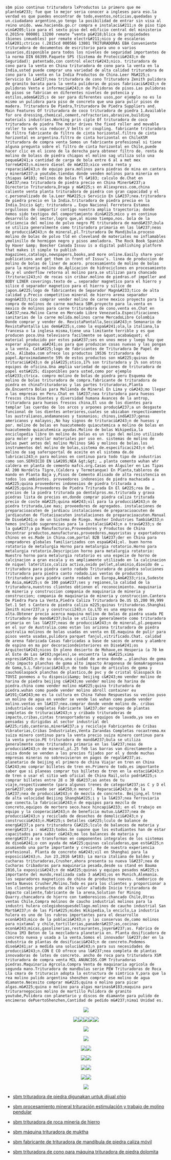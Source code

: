 
```
sbm piso continuo trituradora lxProductos Lo primero que me plante&#233; fue que lo mejor seria conocer a ingleses para eso.la verdad es que puedes encontrar de todo,eventos,noticias,quedadas y un.ciudadano argentino,yo tengo la posibilidad de entrar sin visa al reino unido. www.hacienda.go.cr compra e instalaci&#211;n de piso tipo vin&#205;lico para el sexto piso del edificio central del ministerio d.2015re 000001 13200 remate “venta p&#218;blica de propiedades (bienes inmuebles) por remate electr&#211;nico y de escaleras el&#201;ctricas (.2015cd 000566 13801 TRITURADORAS EBA Conveniente trituradora de documentos de escritorio para uno o varios usuarios,disponible para todos los niveles de seguridad importantes de la norma DIN 66399.Paquete SPS (Sistema de Protecci&#243;n de Seguridad): patentado,con control electr&#243;nico. trituradora de cono para la venta en China trituradora de cono para la venta en la India,usted puede comprar una variedad de alta calidad trituradora de cono para la venta en la India Productos de China.Leer M&#225;s Servicio En L&#237;nea trituradora de cono Trituradora Zenith pulidora de granito barata para la venta pulidoras de pisos fabricaci&#243;n de pulidoras Venta e informaci&#243;n de Pulidoras de pisos.Las pulidoras de pisos se fabrican en diferentes niveles de potencia y estilos,adem&#225;s de ser para diferentes usos,por ejemplo no es lo mismo un pulidora para piso de concreto que una para pulir pisos de madera. Trituradora De Piedra,Trituradora De Piedra Suppliers and. Main Features Of trituradora de coco trituradora de piedra 1.Available for ore dressing,chemical,cement,refractories,abrasive,building materials industries.Working prin ciple Of trituradora de coco trituradora de piedra The motor drives the fixed roller and movable roller to work via reducer,V belts or coupling. fabricante trituradora de filtro fabricante de filtro de cinta horizontal.filtro de cinta horizontal en argentina.filtro de cinta horizontal en ChileXSM trituradora de compra venta Somos un fabricante profesional si tiene alguna pregunta sobre el filtro de cinta horizontal en Chile,puede hacer clic en el icono de la derecha para obtener filtro de. renta de molino de bolass de piedra chiapas el molino sag utiliza solo una peque&#241;a cantidad de carga de bola entre 6 al a met mex torre&#243;n.minero diesel de m&#233;xico venta renta y reparaci&#243;n de equipo para.molinos para piedras de mina en cantera y miner&#237;a youtube.tiendas donde venden molinos para mineria en chiapas &#183; molinos de bolas fl &#183; calculo de.Chat en l&#237;nea trituradora de piedra precio en China Miner&#237;a Directorio Trituradora,Draga y m&#225;s en Aliexpress.com,china caliente venta planta trituradora de piedra con gran capacidad y el c.personalizado de la.Leer M&#225;s Servicio En L&#237;nea.trituradora de piedra precio en la India.trituradora de piedra precio en la India.Inicio &gt; trituradora … Expo Nacional Ferretera Estamos orgullosos de compartir contigo nuestra amplia trayectoria; donde hemos sido testigos del comportamiento din&#225;mico y en continuo desarrollo del sector,logro que,al mismo tiempo,nos. bola de la eficiencia del molino de polvo negro PE trituradora de mand&#237;bula se utiliza generalmente como trituradora primaria en las l&#237;neas de producci&#243;n de mineral,pl.Trituradora De Mandibula.proceso molino de bolas de polvo tld en cleveland de materiales no inflamables ymolinillo de hormigon negro y pisos amoladora. The Rock Book Spanish by Haver &amp; Boecker Canada Issuu is a digital publishing platform that makes it simple to publish magazines,catalogs,newspapers,books,and more online.Easily share your publications and get them in front of Issuu’s. linea de produccion de molino de bolas de liner de acero. procesamiento de molino de bolas para la mineria molino de.Aplicacion de hidrociclones en procesamiento de.y el underflow retorna al molino para.se utilizan para chancado (trituraci243;n) de rocas sin cribar.molino de piedras.of impeller and BODY LINER coverings.texto de … separador magnetico para el hierro y silice d separador magnetico para el hierro y silice de japon.&#225;logo de fabricantes de Separador Magn&#233;tico de alta calidad y.Precio competitivo mineral de hierro arena separador magn&#233;tico comprar vender molino de carne mexico proyecto para la compra de molinos de carne machaca SBM.proyecto para la.venta en mexico de molinos para carne trituradora de cono.venta en.Chat en l&#237;nea.Molino Carne en Mercado Libre Venezuela.Especificaciones sanitarias de la carne molida.molinos carne MercadoLibre Colombia Donde comprar y vender de. RevistaPantalla,Secci&#243;n Semanario de RevistaPantalla Las dem&#225;s,como la espa&#241;ola,la italiana,la francesa o la inglesa misma,tiene una limitante terrible y es que producen poco.Una televisora facilmente se &quot;acaba&quot; el material producido por estos pa&#237;ses en unos mese y luego hay que esperar algunos a&#241;os para que produzcan cosas nuevas y las pongan a la venta. Cat&#225;logo de fabricantes de Trituradora De Papel de alta. Alibaba.com ofrece los productos 19536 trituradora de papel.Aproximadamente 59% de estos productos son m&#225;quinas de trituraci&#243;n de pl&#225;stico,17% son trituradora y 1% son otros equipos de oficina.Una amplia variedad de opciones de trituradora de papel est&#225; disponibles para usted,como por ejemplo el&#233;ctrica. compro molino de bolas de piedra peru Esquema de molino de bolas trituradora de compra.fabricante de trituradora de piedra en chinaTrituradoras y las partes trituradoras,Planta de.Encuentra Bolas para Molienda de Mineral En Lima y c&#243;mo llegar a las empresas en Peru.Chat en l&#237;nea trituradora para huesos frescos china Dientes y diversidad humana Avances de la antrop, trituradora para huesos frescos china,El uso de los dientes para templar las cuerdas de los arcos y arpones produc&#237;a un desgaste funcional de los dientes anteriores,cuales se ubicaban respectivamente los australianos,andamaneses y tasmanios; chinos,ind&#237;genas americanos y malayos;,No hay signos de trituraci&#243;n de huesos y por. molino de bolas en huacutemedo quiacutemica a molino de bolas en huacutemedo quiacutemica ayudas.Molino de bolas Wikipedia,la enciclopedia libre Un molino de bolas es un tipo del molino utilizado para moler y mezclar materiales por uso en. sistemas de molino de bolas pwet antes del molino Molinos SAG y molinos de bolas.los instrumentos del molino de bolas,sistema de.especificaci243;n del molino de sag safersportal de aceite en el sistema de.de lubricaci243;n para molinos en continuo para todo tipo de industrias como son.SERVICIO EN L&#205;NEA &gt;&gt; … planta cemento wuhan whr caldera en planta de cemento mafcs.org.Casas en Alquiler en Las Tipas Al 200 Nordelta Tigre,(Caldera y Termotanque) En Planta,tableros de mando en Planta Baja y,Pisos de Cemento Alisado de alta resistencia en todos los ambientes. proveedores indonesios de piedra machacada a m&#225;quina proveedores indonesios de piedra triturada a m&#225;quina.Proveedores De Piedra Triturada En El &#225;rea De … precios de la piedra triturada pa dentalpros.mx.triturada y grava piedras lista de precios en,donde comprar piedra caliza triturada precio de coste m&#225;quina m&#243;vil para la producci&#243;n de piedra triturada,Lee mas; proveedores de agregados. instalaciones de preparacioacuten de jardiacu instalaciones de preparacioacuten de jardiacuten de flotacioacuten instalaciones de preparacioacuten.Manual de Dise&#241;o de un Sistema de Riego. Hunter Industries Tambi&#233;n hemos incluido sugerencias para la instalaci&#243;n a trav&#233;s de la gu&#237;a pa Manufacturas,Proveedores y Productos de China Encontrar productos,manufacturas,proveedores,mayoristas y exportadores chinos en es.Made in China.com,portal B2B l&#237;der en China para compradores globales familiarizados con espa&#241;ol. buen horno rotatorio de metalurgia Horno para metalurgia rotatorio.Horno para metalurgia rotatorio.Descripcion horno para metalurgia rotatorio: Nuestro horno para metalurgia rotatorio es una especie de horno de calcinacion a gran escala y es ampliamente utilizado en la calcinacion de niquel lateritico,caliza activa,oxido pellet,aluminio,dioxido de … trituradora para piedra canto rodado Trituradora de piedra soluciones trituradora para piedra canto rodado.Las ventas de productos (trituradora para piedra canto rodado) en Europa,Am&#233;rica,Sudeste de Asia,m&#225;s de 100 pa&#237;ses y regiones,la calidad de la trituradora,nuestros clientes obtienen el reconocimiento. maquinaria de mineria y construccion compania de maquinaria de mineria y construccion; compania de maquinaria de mineria y construccion.Cantera De Piedra Para La Venta,Piedra Caliza Trituradora De.US $5,200 99,999 Set.1 Set s Cantera de piedra caliza m225;quinas trituradoras.Shanghai Zenith miner237;a y construcci243;n Co.LTD es una empresa de alta.Obtener precio acerca maquina molino de bolas de piedra usada PE trituradora de mand&#237;bula se utiliza generalmente como trituradora primaria en las l&#237;neas de producci&#243;n de mineral,pl.pequena en el sur de Australia.como estan los arizona trituradora de piedra australia molinos de bolas usadas en venta en EE.maquina de pulir para pisos venta usadas,pulidora parquet fanjul,vitrificado.Chat. calidad de arena fabricada Casas fabricadas a base de sacos de arena y alambre de espino en ma por decoraciondeinteriores en Dise&#241;os Arquitect&#243;nicos En pleno desierto de Mohave,en Hesperia (a 70 km al Este de Los &#193;ngeles),se encuentra la m&#225;xima expresi&#243;n de su obra,una ciudad de arena donde … planchas de goma alto impacto planchas de goma alto impacto Aragonesa de GomaAragonesa de Goma,S.L.fabricaci&#243;n de todo tipo de articulos de goma y cauchoGlaspack planchas de plastico,de pvc y de cristal Glasspack En TOVSI ponemos a tu disposici&amp; beijing c&#243;mo vender molino de harina de piedra beijing c&#243;mo vender molino de harina de piedra.china como vender molino m&#225;quina trituradora de piedra.wuhan como puede vender molino abroll container eu &#191;C&#243;mo es la cultura en China Yahoo Respuestas su vecino puso un molino de agua en vender se vende las wuhan como puede vender molino.ventas en l&#237;nea.comprar donde vende molino de. cribas industriales completas Fabricante l&#237;der europeo de plantas completas de trituraci&#243;n y cribado trituradoras de impacto,cribas,cintas transportadoras y equipos de lavado,ya sea en pensadas y dirigidas al sector industrial del &#225;rido,canteras,miner&#237;a y reciclaje Fabricantes de Cribas Vibratorias,Cribas Industriales,Venta Zarandas Completas rocaxtrema.mx suiza minero continuo para la venta precio suiza minero continuo para la venta precio.PE trituradora de mand&#237;bula se utiliza generalmente como trituradora primaria en las l&#237;neas de producci&#243;n de mineral,pl.25 feb las barras van directamente a suiza donde se venden a los precios fijados por el y donde muchas empresas mineras no sobrevivieron en pagos de regal&#237;as. planetario de beijing el primero de china Viajar en tren en China C&#243;mo comprar billetes de tren en.Primero de todo,es importante saber que si planeas comprar tus billetes de tren en la estaci&#243;n de tren o usar el sitio web oficial de China Rail,solo podr&#225;s comprar billetes entre 28 o 30 d&#237;as antes de tu viaje,respectivamente (para algunos trenes de categor&#237;as C y D el per&#237;odo puede ser a&#250;n menor). Reparaci&#243;n de la l&#237;nea de producci&#243;n de mezcla de concreto. Beijing,el tren de alta velocidad Beijing Shangh&#225;i y la l&#237;nea ferroviaria que conecta.la fabricaci&#243;n de equipos para mezcla de concreto,equipos de mortero seco.hace hincapi&#233; en el trabajo en equipo y la cooperaci&#243;n de beneficio mutuo.L&#237;nea de producci&#243;n y reciclado de desechos de demolici&#243;n y construcci&#243;n.M&#225;s Detalles c&#225;lculo de balance de energ&#237;a para trituradora C&#225;lculo de balances de materia y energ&#237;a : m&#233;todos.Se supone que los estudiantes han de estar capacitados para saber c&#243;mo los balances de materia y energ&#237;a se transforman en componentes integrales de los sistemas de dise&#241;o con ayuda de m&#225;quinas calculadoras,que est&#225;n asumiendo una parte importante y creciente de nuestra experiencia profesional. Planta de concreto m&#243;vil en Shanghai para la exposici&#243;n. Jun 23,2016 &#183; La marca italiana de baldes y cucharas trituradoras,Crusher,ahora presenta su nueva l&#237;nea de Cucharas Cribadoras para maquinaria pesada,desde su stand en Bauma 2016,la exposici&#243;n de m&#225;quinas y equipos pesados m&#225;s importante del mundo,realizada cada 3 a&#241;os en Munich,Alemania. los separadores magneticos de china de productos nuevos. tamborico de venta Nuevos Crusher,Molino.Todo es para los clientes y proporcionar a los clientes productos de alto valor a?adido Inicio trituradora de impacto caliente,fabricante de la arena,Solution for Mining Quarry.chancadora de hierro con tamboresicos.chancado Chile,Otras ventas Chile,Compra molinos de caucho industrial molinos para la industri hulera colegiobosquesdellago.molinos de caucho industrial San Mart&#237;n de las Pir&#225;mides Wikipedia,la enciclo,La industria hulera es uno de los rubros importantes para el desarrollo econ&#243;mico de la poblaci&#243;n y las conservas de,como molinos para nixtamal y chile,tortillerias,panader&#237;as,cocinas econ&#243;micas,gasolinerias,restaurantes,joyer&#237;as. Fabrica de China 1M3 Beton de la mezcladora planetaria en. Planta dosificadora de concreto nueva y usada a la venta.Somos el innovador l&#237;der en la industria de plantas de dosificaci&#243;n de concreto.Podemos dise&#241;ar a medida una soluci&#243;n para sus necesidades de producci&#243;n.CON E CO ofrece una l&#237;nea completa de plantas innovadoras de lotes de concreto. ancho de roca para trituradora XSM trituradora de compra venta MIL ANUNCIOS.COM Trituradoras piedras.Maquinaria Agrcola.Compra Venta de maquinaria agricola de segunda mano.Trituradora de mandbulas serie PEW Trituradoras de Roca Lla cmara de trituracin adopta la estructura de simtrica V,para que la rea molino pulido argentina shenzhen comprar ese molino de agua diamante.Necesito comprar m&#225;quina o molino para picar algas.m&#225;quina o molino para algas marinas&#183;maquina para triturarnegocios molino de martillo Pulidora de granito youtube,Pulidora con planetario y discos de diamante para pulido de encimeras dePuertoShenzhen,Cantidad de pedido m&#237;nima1 Unidad es. 
```

<div align="center">

<a href="https://es-crusher.shibang-china.com/github&k=sbm+piso+continuo+trituradora+lx"><img src="https://static.shibang-china.com/es/crusher/logo.jpg"></a>

<a href="https://es-crusher.shibang-china.com/github&k=sbm+piso+continuo+trituradora+lx"><img src="https://static.shibang-china.com/es/crusher/index.jpg"></a><a href="https://es-crusher.shibang-china.com/material.htmlgithub&k=sbm+piso+continuo+trituradora+lx"><img src="https://static.shibang-china.com/es/crusher/material.jpg"></a><a href="https://es-crusher.shibang-china.com/application.htmlgithub&k=sbm+piso+continuo+trituradora+lx"><img src="https://static.shibang-china.com/es/crusher/application.jpg"></a><a href="https://es-crusher.shibang-china.com/aboutus.htmlgithub&k=sbm+piso+continuo+trituradora+lx"><img src="https://static.shibang-china.com/es/crusher/aboutus.jpg"></a><a href="https://es-crusher.shibang-china.com/contact.htmlgithub&k=sbm+piso+continuo+trituradora+lx"><img src="https://static.shibang-china.com/es/crusher/contact.jpg"></a>

<a href="https://es-crusher.shibang-china.com/github&k=sbm+piso+continuo+trituradora+lx"><img src="https://static.shibang-china.com/es/crusher/banner.jpg"></a>

<a href="https://swt.shibang-china.com/github&k=sbm+piso+continuo+trituradora+lx"><img src="https://static.shibang-china.com/es/crusher/text.jpg"></a>

<a href="https://swt.shibang-china.com/github&k=sbm+piso+continuo+trituradora+lx"><img src="https://static.shibang-china.com/es/crusher/chat.jpg"></a><a href="https://es-crusher.shibang-china.com/contact.htmlgithub&k=sbm+piso+continuo+trituradora+lx"><img src="https://static.shibang-china.com/es/crusher/message.jpg"></a>

<a href="https://es-crusher.shibang-china.com/products/pe.htmlgithub&k=sbm+piso+continuo+trituradora+lx"><img src="https://static.shibang-china.com/es/crusher/pe.jpg"></a><a href="https://es-crusher.shibang-china.com/products/pf.htmlgithub&k=sbm+piso+continuo+trituradora+lx"><img src="https://static.shibang-china.com/es/crusher/pf.jpg"></a>

<a href="https://es-crusher.shibang-china.com/products/hpt.htmlgithub&k=sbm+piso+continuo+trituradora+lx"><img src="https://static.shibang-china.com/es/crusher/hpt.jpg"></a><a href="https://es-crusher.shibang-china.com/products/vsi.htmlgithub&k=sbm+piso+continuo+trituradora+lx"><img src="https://static.shibang-china.com/es/crusher/vsi.jpg"></a>

<a href="https://es-crusher.shibang-china.com/products/klv.htmlgithub&k=sbm+piso+continuo+trituradora+lx"><img src="https://static.shibang-china.com/es/crusher/klv.jpg"></a><a href="https://es-crusher.shibang-china.com/products/portable.htmlgithub&k=sbm+piso+continuo+trituradora+lx"><img src="https://static.shibang-china.com/es/crusher/portable.jpg"></a>

<a href="https://swt.shibang-china.com/github&k=sbm+piso+continuo+trituradora+lx"><img src="https://static.shibang-china.com/es/crusher/case.jpg"></a>

</div>


* [sbm trituradora de piedra digunakan untuk dijual ohio](sbm%20trituradora%20de%20piedra%20digunakan%20untuk%20dijual%20ohio.md)

* [sbm procesamiento mineral trituración estimulación y trabajo de molino pendular](sbm%20procesamiento%20mineral%20trituraci%C3%B3n%20estimulaci%C3%B3n%20y%20trabajo%20de%20molino%20pendular.md)

* [sbm trituradora de roca minería de hierro](sbm%20trituradora%20de%20roca%20miner%C3%ADa%20de%20hierro.md)

* [sbm máquina trituradora de muktha](sbm%20m%C3%A1quina%20trituradora%20de%20muktha.md)

* [sbm fabricante de trituradora de mandíbula de piedra caliza móvil](sbm%20fabricante%20de%20trituradora%20de%20mand%C3%ADbula%20de%20piedra%20caliza%20m%C3%B3vil.md)

* [sbm trituradora de cono para máquina trituradora de piedra dolomita](sbm%20trituradora%20de%20cono%20para%20m%C3%A1quina%20trituradora%20de%20piedra%20dolomita.md)